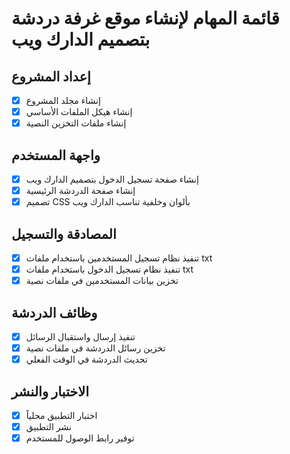 # قائمة المهام لإنشاء موقع غرفة دردشة بتصميم الدارك ويب

## إعداد المشروع
- [x] إنشاء مجلد المشروع
- [x] إنشاء هيكل الملفات الأساسي
- [x] إنشاء ملفات التخزين النصية

## واجهة المستخدم
- [x] إنشاء صفحة تسجيل الدخول بتصميم الدارك ويب
- [x] إنشاء صفحة الدردشة الرئيسية
- [x] تصميم CSS بألوان وخلفية تناسب الدارك ويب

## المصادقة والتسجيل
- [x] تنفيذ نظام تسجيل المستخدمين باستخدام ملفات txt
- [x] تنفيذ نظام تسجيل الدخول باستخدام ملفات txt
- [x] تخزين بيانات المستخدمين في ملفات نصية

## وظائف الدردشة
- [x] تنفيذ إرسال واستقبال الرسائل
- [x] تخزين رسائل الدردشة في ملفات نصية
- [x] تحديث الدردشة في الوقت الفعلي

## الاختبار والنشر
- [x] اختبار التطبيق محلياً
- [x] نشر التطبيق
- [x] توفير رابط الوصول للمستخدم
